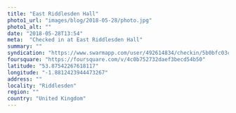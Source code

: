 ```yaml
---
title: "East Riddlesden Hall"
photo1_url: "images/blog/2018-05-28/photo.jpg"
photo1_alt: ""
date: "2018-05-28T13:54"
meta:  "Checked in at East Riddlesden Hall"
summary: ""
syndication: "https://www.swarmapp.com/user/492614834/checkin/5b0bfc03ca18ea0039eb5bd3"
foursquare: "https://foursquare.com/v/4c0b752732daef3becd54b50"
latitude: "53.87542267618117"
longitude: "-1.8812423944473267"
address: ""
locality: "Riddlesden"
region: ""
country: "United Kingdom"
---
```



